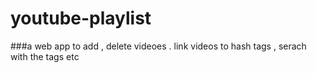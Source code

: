 # youtube-playlist

###a web app to add , delete videoes . link videos to hash tags , serach with the tags etc 
